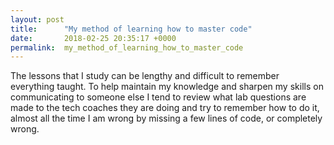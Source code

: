 ```yaml
---
layout: post
title:      "My method of learning how to master code"
date:       2018-02-25 20:35:17 +0000
permalink:  my_method_of_learning_how_to_master_code
---
```



The lessons that I study can be lengthy and difficult to remember everything taught. To help maintain my knowledge and sharpen my skills on communicating to someone else I tend to review what lab questions are made to the tech coaches they are doing and try to remember how to do it, almost all the time I am wrong by missing a few lines of code, or completely wrong.  
